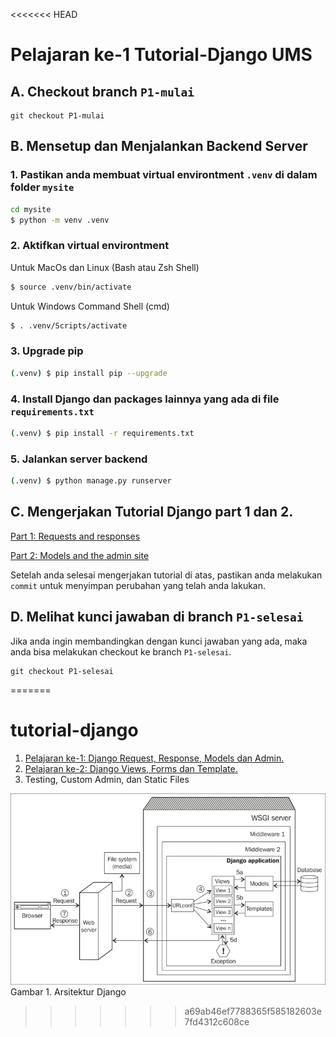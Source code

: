 <<<<<<< HEAD
# Pelajaran ke-1 Tutorial-Django UMS

## A. Checkout branch `P1-mulai`
```
git checkout P1-mulai
```
## B. Mensetup dan Menjalankan Backend Server
### 1. Pastikan anda membuat virtual environtment `.venv` di dalam folder `mysite`
```bash
cd mysite
$ python -m venv .venv
```

### 2. Aktifkan virtual environtment
Untuk MacOs dan Linux (Bash atau Zsh Shell)
```bash
$ source .venv/bin/activate
```
Untuk Windows Command Shell (cmd)
```bash
$ . .venv/Scripts/activate
```

### 3. Upgrade pip
```bash
(.venv) $ pip install pip --upgrade
```

### 4. Install Django dan packages lainnya yang ada di file `requirements.txt`
```bash
(.venv) $ pip install -r requirements.txt
```
### 5. Jalankan server backend
```bash
(.venv) $ python manage.py runserver
```

## C. Mengerjakan Tutorial Django part 1 dan 2.
[Part 1: Requests and responses ](https://docs.djangoproject.com/en/4.2/intro/tutorial01/)

[ Part 2: Models and the admin site](https://docs.djangoproject.com/en/4.2/intro/tutorial02/)

Setelah anda selesai mengerjakan tutorial di atas, pastikan anda melakukan `commit` untuk menyimpan perubahan yang telah anda lakukan.
## D. Melihat kunci jawaban di branch `P1-selesai`
Jika anda ingin membandingkan dengan kunci jawaban yang ada, maka anda bisa melakukan checkout ke branch `P1-selesai`.
```
git checkout P1-selesai
```
=======
# tutorial-django

1. [Pelajaran ke-1: Django Request, Response, Models dan Admin.](https://github.com/dosenjelata/tutorial-django/tree/P1-mulai)
2. [Pelajaran ke-2: Django Views, Forms dan Template.](https://github.com/dosenjelata/tutorial-django/tree/P2-mulai)
3. Testing, Custom Admin, dan Static Files

![Arsitektur Django](./public/django-architecture.png)
Gambar 1. Arsitektur Django
>>>>>>> a69ab46ef7788365f585182603e7fd4312c608ce
